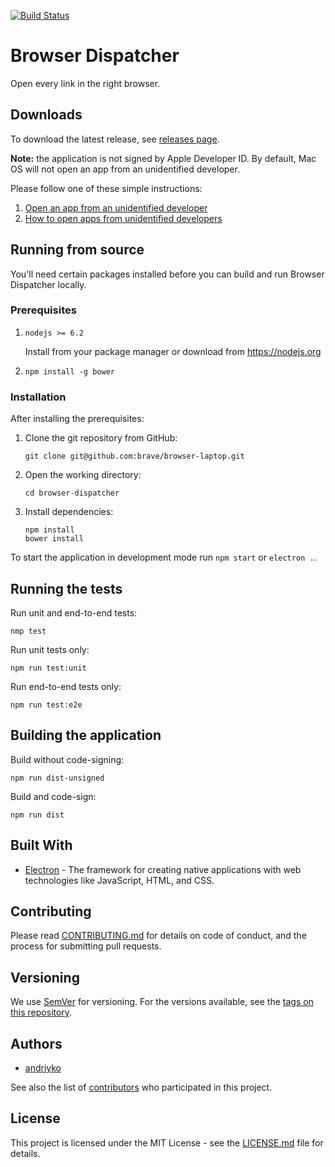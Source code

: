 [![Build Status](https://travis-ci.com/andriyko/browser-dispatcher.svg?token=7FzN116gRxwAvymAQzpt&branch=master)](https://travis-ci.com/andriyko/browser-dispatcher)

# Browser Dispatcher
Open every link in the right browser.

## Downloads
To download the latest release, see [releases page](https://github.com/andriyko/browser-dispatcher/releases).

**Note:** the application is not signed by Apple Developer ID.
By default, Mac OS will not open an app from an unidentified developer.

Please follow one of these simple instructions:

1. [Open an app from an unidentified developer](https://support.apple.com/kb/PH25088?locale=en_US)
2. [How to open apps from unidentified developers](http://www.imore.com/how-open-apps-unidentified-developers-mac)

## Running from source
You'll need certain packages installed before you can build and run Browser Dispatcher locally.

### Prerequisites
1. `nodejs >= 6.2`

    Install from your package manager or download from https://nodejs.org

2. `npm install -g bower`

### Installation

After installing the prerequisites:

1. Clone the git repository from GitHub:
    ```
    git clone git@github.com:brave/browser-laptop.git
    ```

2. Open the working directory:
    ```
    cd browser-dispatcher
    ```
3. Install dependencies:
    ```
    npm install
    bower install
    ```

To start the application in development mode run `npm start` or `electron .`.

## Running the tests

Run unit and end-to-end tests:
```
nmp test
```

Run unit tests only:
```
npm run test:unit
```

Run end-to-end tests only:
```
npm run test:e2e
```


## Building the application

Build without code-signing:
```
npm run dist-unsigned
```

Build and code-sign:
```
npm run dist
```

## Built With

* [Electron](http://electron.atom.io) - The framework for creating native applications with web technologies like JavaScript, HTML, and CSS.

## Contributing

Please read [CONTRIBUTING.md](https://gist.github.com/PurpleBooth/b24679402957c63ec426) for details on code of conduct, and the process for submitting pull requests.

## Versioning

We use [SemVer](http://semver.org/) for versioning. For the versions available, see the [tags on this repository](https://github.com/andriyko/browser-dispatcher/tags).

## Authors

* [andriyko](https://github.com/andriyko)

See also the list of [contributors](CONTRIBUTORS.md) who participated in this project.

## License

This project is licensed under the MIT License - see the [LICENSE.md](LICENSE.md) file for details.
